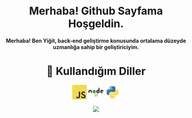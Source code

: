 <h1 align= "center"> Merhaba! Github Sayfama Hoşgeldin. </h1>

<h4 align="center" class="heading-element" dir="auto">Merhaba! Ben Yiğit, back-end geliştirme konusunda ortalama düzeyde uzmanlığa sahip bir geliştiriciyim.</h4>

<h1 align= "center">🚀 Kullandığım Diller</h1>

<p align="center" dir="auto">
<img src="https://raw.githubusercontent.com/devicons/devicon/master/icons/javascript/javascript-original.svg" alt="javascript" width="40" height="40" style="max-width: 100%;">
<img src="https://raw.githubusercontent.com/devicons/devicon/master/icons/nodejs/nodejs-original-wordmark.svg" alt="nodejs" width="40" height="40" style="max-width: 100%;">
<img src="https://raw.githubusercontent.com/devicons/devicon/master/icons/python/python-original.svg" alt="python" width="40" height="40" style="max-width: 100%;">

</p>
 </h2>

<p align= "center"><img src="https://count.getloli.com/get/@:Nemtycim?theme=asoul" style="max-width: 100%;" />
</p>


